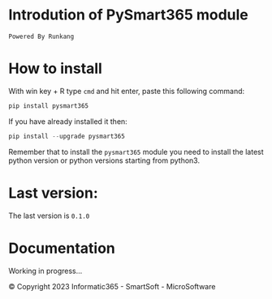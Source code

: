 # Introdution of PySmart365 module

`Powered By Runkang`

# How to install
With win key + R type `cmd` and hit enter, paste this following command:
``` Python
pip install pysmart365

```
If you have already installed it then:
``` Python
pip install --upgrade pysmart365

```
Remember that to install the `pysmart365` module you need to install the latest python version or python versions starting from python3.
# Last version:
The last version is `0.1.0`
# Documentation
Working in progress...


© Copyright 2023 Informatic365 - SmartSoft - MicroSoftware